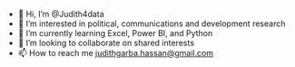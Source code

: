 - 👋 Hi, I’m @Judith4data
- 👀 I’m interested in political, communications and development research
- 🌱 I’m currently learning Excel, Power BI, and Python
- 💞️ I’m looking to collaborate on shared interests
- 📫 How to reach me judithgarba.hassan@gmail.com

<!---
Judith4data/Judith4data is a ✨ special ✨ repository because its `README.md` (this file) appears on your GitHub profile.
You can click the Preview link to take a look at your changes.
--->

